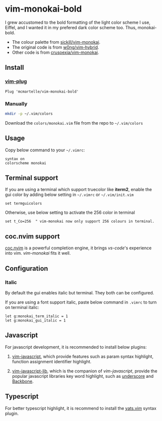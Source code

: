 # vim-monokai-bold

I grew accustomed to the bold formatting of the light color scheme I use, Eiffel, and I wanted it in my prefered dark color scheme too.
Thus, monokai-bold.

* The colour palette from [sickill/vim-monokai](https://github.com/sickill/vim-monokai). 
* The original code is from [w0ng/vim-hybrid](https://github.com/w0ng/vim-hybrid).
* Other code is from [crusoexia/vim-monokai](https://github.com/crusoexia/vim-monokai).

Install
-------

### [vim-plug](https://github.com/junegunn/vim-plug)

    Plug 'mcmartelle/vim-monokai-bold'

### Manually

```bash
mkdir -p ~/.vim/colors
```
    
Download the `colors/monokai.vim` file from the repo to `~/.vim/colors`

Usage
-----

Copy below command to your `~/.vimrc`:

```VimL
syntax on
colorscheme monokai
```

Terminal support
----------------

If you are using a terminal which support truecolor like **iterm2**, enable the gui color by adding below setting in `~/.vimrc` or `~/.vim/init.vim`

```VimL
set termguicolors
```

Otherwise, use below setting to activate the 256 color in terminal

```VimL
set t_Co=256  " vim-monokai now only support 256 colours in terminal.
```

coc.nvim support
--------------------

[coc.nvim](https://github.com/neoclide/coc.nvim) is a powerful completion engine, it brings *vs-code*'s experience into vim. *vim-monokai* fits it well.

Configuration
-------------

### Italic

By default the gui enables italic but terminal. They both can be configured.
    
If you are using a font support italic, paste below command in `.vimrc` to turn on terminal italic:

    let g:monokai_term_italic = 1
    let g:monokai_gui_italic = 1

Javascript
----------

For javascript development, it is recommended to install below plugins:

1. [vim-javascript](https://github.com/pangloss/vim-javascript), which provide features such as param syntax highlight, 
function assignment identifier highlight.

2. [vim-javascript-lib](https://github.com/crusoexia/vim-javascript-lib), which is the companion of _vim-javascript_, 
provide the popular javascript libraries key word highlight, such as [underscore](http://underscorejs.org/) and 
[Backbone](http://backbonejs.org/).

Typescript
----------

For better typescript highlight, it is recommend to install the [yats.vim](https://github.com/HerringtonDarkholme/yats.vim) syntax plugin.
